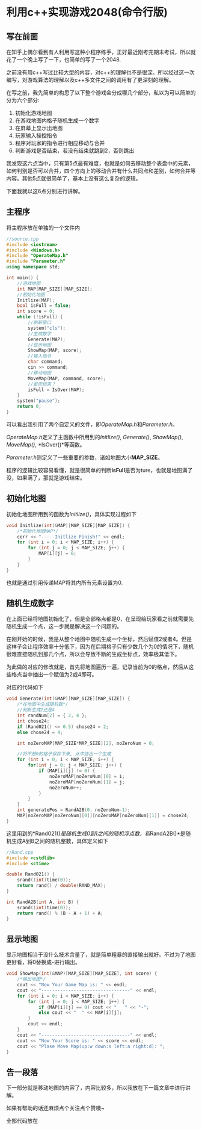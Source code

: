 # 利用c++实现游戏2048(命令行版)

## 写在前面

在知乎上偶尔看到有人利用写这种小程序练手，正好最近刚考完期末考试，所以就花了一个晚上写了一下，也简单的写了一个2048.

之前没有用c++写过比较大型的内容，对c++的理解也不是很深。所以经过这一次编写，对游戏算法的理解以及c++多文件之间的调用有了更深刻的理解。

在写之前，我先简单的构思了以下整个游戏会分成哪几个部分，私以为可以简单的分为六个部分:

1. 初始化游戏地图
2. 在游戏地图内格子随机生成一个数字
3. 在屏幕上显示出地图
4. 玩家输入操控指令
5. 程序对玩家的指令进行相应移动与合并
6. 判断游戏是否结束，若没有结束就跳到2，否则跳出

我发现这六点当中，只有第5点最有难度，也就是如何去移动整个表盘中的元素，如何判别是否可以合并，四个方向上的移动合并有什么共同点和差别，如何合并等内容。其他5点就很简单了，基本上没有这么复杂的逻辑。

下面我就以这6点分别进行讲解。

## 主程序

将主程序放在单独的一个文件内

```c++
//source.cpp
#include <iostream>
#include <Windows.h>
#include "OperateMap.h"
#include "Parameter.h"
using namespace std;

int main() {
    //游戏地图
    int MAP[MAP_SIZE][MAP_SIZE];
    //初始化地图
    Initlize(MAP);
    bool isFull = false;
    int score = 0;
    while (!isFull) {
        //刷新窗口
        system("cls");
        //生成数字
        Generate(MAP);
        //显示地图
        ShowMap(MAP, score);
        //输入指令
        char command;
        cin >> command;
        //移动地图
        MoveMap(MAP, command, score);
        //是否结束？
        isFull = IsOver(MAP);
    }
    system("pause");
    return 0;
}
```

可以看出我引用了两个自定义的文件，即*OperateMap.h*和*Parameter.h*。

*OperateMap.h*定义了主函数中所用到的*Initlize()*, *Generate()*, *ShowMap()*, *MoveMap()*, *IsOver()*等函数。

*Parameter.h*则定义了一些重要的参数，诸如地图大小**MAP_SIZE**。

程序的逻辑比较容易看懂，就是很简单的判断**isFull**是否为ture，也就是地图满了没，如果满了，那就是游戏结束。

## 初始化地图

初始化地图所用到的函数为*Initlize()*，具体实现过程如下

```c++
void Initlize(int(&MAP)[MAP_SIZE][MAP_SIZE]) {
    /*初始化地图MAP*/
    cerr << "-----Initlize Finish!" << endl;
    for (int i = 0; i < MAP_SIZE; i++) {
        for (int j = 0; j < MAP_SIZE; j++) {
            MAP[i][j] = 0;
        }
    }
}
```

也就是通过引用传递MAP将其内所有元素设置为0.

## 随机生成数字

在上面已经将地图初始化了，但是全部格点都是0，在呈现给玩家看之前就需要先随机生成一个点，这一步就是解决这一个问题的。

在刚开始的时候，我是从整个地图中随机生成一个坐标，然后赋值2或者4。但是这样子会让程序效率十分低下，因为在后期格子只有少数几个为0的情况下，随机很难直接随机到那几个点，所以会导致不断的生成坐标点，效率极其低下。

为此做的对应的修改就是，首先将地图遍历一遍，记录当前为0的格点，然后从这些格点当中抽出一个赋值为2或4即可。

对应的代码如下

```c++
void Generate(int(&MAP)[MAP_SIZE][MAP_SIZE]) {
    /*在地图中生成随机数*/
    //判断生成2还是4
    int randNum[2] = { 2, 4 };
    int chose24;
    if (Rand021() <= 0.5) chose24 = 2;
    else chose24 = 4;

    int noZeroMAP[MAP_SIZE*MAP_SIZE][2], noZeroNum = 0;

    //将不是0的格子保存下来, 从中选出一个生成
    for (int i = 0; i < MAP_SIZE; i++) {
        for(int j = 0; j < MAP_SIZE; j++) {
            if (MAP[i][j] != 0) {
                noZeroMAP[noZeroNum][0] = i;
                noZeroMAP[noZeroNum][1] = j;
                noZeroNum++;
            }
        }
    }
    int generatePos = RandA2B(0, noZeroNum-1);
    MAP[noZeroMAP[noZeroNum][0]][noZeroMAP[noZeroNum][1]] = chose24;
}
```

这里用到的*Rand021()*是随机生成0到1之间的随机浮点数，和*RandA2B()*是随机生成A到B之间的随机整数，具体定义如下

```c++
//Rand.cpp
#include <cstdlib>
#include <ctime>

double Rand021() {
    srand((int)time(0));
    return rand() / double(RAND_MAX);
}

int RandA2B(int A, int B) {
    srand((int)time(0));
    return rand() % (B - A + 1) + A;
}
```

## 显示地图

显示地图相当于没什么技术含量了，就是简单粗暴的直接输出就好。不过为了地图更好看，将0替换成-进行输出。

```c++
void ShowMap(int(&MAP)[MAP_SIZE][MAP_SIZE], int score) {
    /*输出地图*/
    cout << "Now Your Game Map is: " << endl;
    cout << "---------------------------------" << endl;
    for (int i = 0; i < MAP_SIZE; i++) {
        for (int j = 0; j < MAP_SIZE; j++) {
            if (MAP[i][j] == 0) cout << "   " << "-";
            else cout << "  " << MAP[i][j];
        }
        cout << endl;
    }
    cout << "---------------------------------" << endl;
    cout << "Now Your Score is: " << score << endl;
    cout << "Plase Move Map(up:w down:s left:a right:d): ";
}
```

## 告一段落

下一部分就是移动地图的内容了，内容比较多，所以我放在下一篇文章中进行讲解。

如果有帮助的话还麻烦点个关注点个赞噢~

全部代码放在